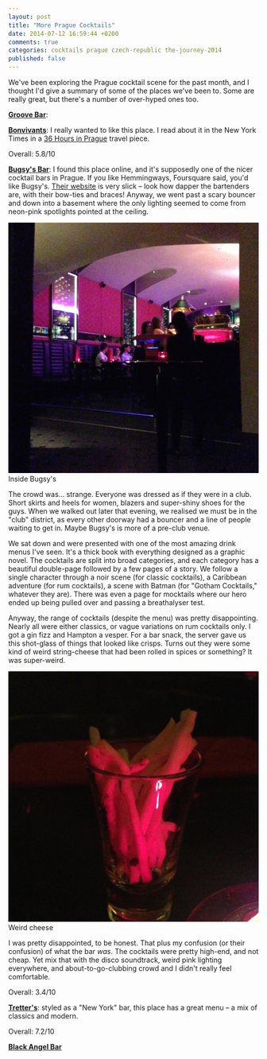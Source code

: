 ```yaml
---
layout: post
title: "More Prague Cocktails"
date: 2014-07-12 16:59:44 +0200
comments: true
categories: cocktails prague czech-republic the-journey-2014
published: false
---
```


We've been exploring the Prague cocktail scene for the past month, and I thought I'd give a summary of some of the places we've been to. Some are really great, but there's a number of over-hyped ones too.

**[Groove Bar]()**: 

**[Bonvivants](http://www.tripadvisor.com/Restaurant_Review-g274707-d6375998-Reviews-BONVIVANT_s_CTC-Prague_Bohemia.html)**: I really wanted to like this place. I read about it in the New York Times in a [36 Hours in Prague](http://www.nytimes.com/2014/04/20/travel/36-hours-in-prague.html) travel piece. 

Overall: 5.8/10

**[Bugsy's Bar](http://www.bugsysbar.cz/)**: I found this place online, and it's supposedly one of the nicer cocktail bars in Prague. If you like Hemmingways, Foursquare said, you'd like Bugsy's. [Their website](http://www.bugsysbar.cz/) is very slick – look how dapper the bartenders are, with their bow-ties and braces! Anyway, we went past a scary bouncer and down into a basement where the only lighting seemed to come from neon-pink spotlights pointed at the ceiling. 

<div class="img">
  <img src="/images/the-journey/prague/cocktails/bugsys-interior.jpg">
  <div class="alt">Inside Bugsy's</div>
</div>

The crowd was... strange. Everyone was dressed as if they were in a club. Short skirts and heels for women, blazers and super-shiny shoes for the guys. When we walked out later that evening, we realised we must be in the "club" district, as every other doorway had a bouncer and a line of people waiting to get in. Maybe Bugsy's is more of a pre-club venue.

We sat down and were presented with one of the most amazing drink menus I've seen. It's a thick book with everything designed as a graphic novel. The cocktails are split into broad categories, and each category has a beautiful double-page followed by a few pages of a story. We follow a single character through a noir scene (for classic cocktails), a Caribbean adventure (for rum cocktails), a scene with Batman (for "Gotham Cocktails," whatever they are). There was even a page for mocktails where our hero ended up being pulled over and passing a breathalyser test.

Anyway, the range of cocktails (despite the menu) was pretty disappointing. Nearly all were either classics, or vague variations on rum cocktails only. I got a gin fizz and Hampton a vesper. For a bar snack, the server gave us this shot-glass of things that looked like crisps. Turns out they were some kind of weird string-cheese that had been rolled in spices or something? It was super-weird.

<div class="img">
  <img src="/images/the-journey/prague/cocktails/bugsys-cheese.jpg">
  <div class="alt">Weird cheese</div>
</div>

I was pretty disappointed, to be honest. That plus my confusion (or their confusion) of what the bar *was*. The cocktails were pretty high-end, and not cheap. Yet mix that with the disco soundtrack, weird pink lighting everywhere, and about-to-go-clubbing crowd and I didn't really feel comfortable.

Overall: 3.4/10

**[Tretter's](http://www.tretters.cz/en/)**: styled as a "New York" bar, this place has a great menu – a mix of classics and modern.

Overall: 7.2/10

**[Black Angel Bar](http://www.blackangelsbar.cz/)**